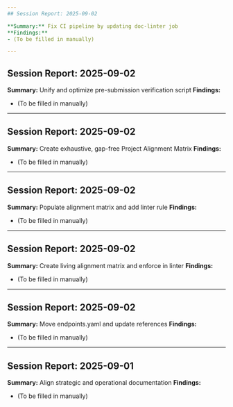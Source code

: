 ```yaml
---
## Session Report: 2025-09-02

**Summary:** Fix CI pipeline by updating doc-linter job
**Findings:**
- (To be filled in manually)

---
```

## Session Report: 2025-09-02

**Summary:** Unify and optimize pre-submission verification script
**Findings:**
- (To be filled in manually)

---
## Session Report: 2025-09-02

**Summary:** Create exhaustive, gap-free Project Alignment Matrix
**Findings:**
- (To be filled in manually)

---
## Session Report: 2025-09-02

**Summary:** Populate alignment matrix and add linter rule
**Findings:**
- (To be filled in manually)

---
## Session Report: 2025-09-02

**Summary:** Create living alignment matrix and enforce in linter
**Findings:**
- (To be filled in manually)

---
## Session Report: 2025-09-02

**Summary:** Move endpoints.yaml and update references
**Findings:**
- (To be filled in manually)

---
## Session Report: 2025-09-01

**Summary:** Align strategic and operational documentation
**Findings:**
- (To be filled in manually)
